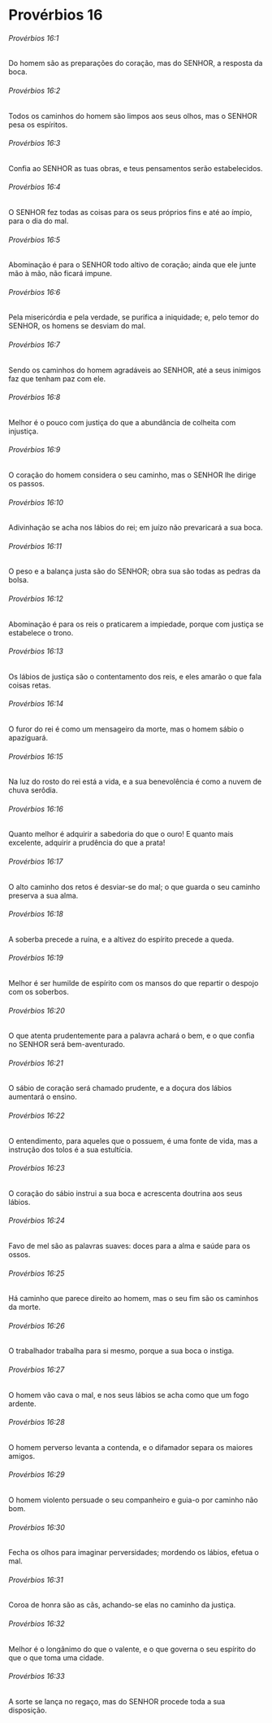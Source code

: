 # Provérbios 16

###### Provérbios 16:1

Do homem são as preparações do coração, mas do SENHOR, a resposta da boca.

###### Provérbios 16:2

Todos os caminhos do homem são limpos aos seus olhos, mas o SENHOR pesa os espíritos.

###### Provérbios 16:3

Confia ao SENHOR as tuas obras, e teus pensamentos serão estabelecidos.

###### Provérbios 16:4

O SENHOR fez todas as coisas para os seus próprios fins e até ao ímpio, para o dia do mal.

###### Provérbios 16:5

Abominação é para o SENHOR todo altivo de coração; ainda que ele junte mão à mão, não ficará impune.

###### Provérbios 16:6

Pela misericórdia e pela verdade, se purifica a iniquidade; e, pelo temor do SENHOR, os homens se desviam do mal.

###### Provérbios 16:7

Sendo os caminhos do homem agradáveis ao SENHOR, até a seus inimigos faz que tenham paz com ele.

###### Provérbios 16:8

Melhor é o pouco com justiça do que a abundância de colheita com injustiça.

###### Provérbios 16:9

O coração do homem considera o seu caminho, mas o SENHOR lhe dirige os passos.

###### Provérbios 16:10

Adivinhação se acha nos lábios do rei; em juízo não prevaricará a sua boca.

###### Provérbios 16:11

O peso e a balança justa são do SENHOR; obra sua são todas as pedras da bolsa.

###### Provérbios 16:12

Abominação é para os reis o praticarem a impiedade, porque com justiça se estabelece o trono.

###### Provérbios 16:13

Os lábios de justiça são o contentamento dos reis, e eles amarão o que fala coisas retas.

###### Provérbios 16:14

O furor do rei é como um mensageiro da morte, mas o homem sábio o apaziguará.

###### Provérbios 16:15

Na luz do rosto do rei está a vida, e a sua benevolência é como a nuvem de chuva serôdia.

###### Provérbios 16:16

Quanto melhor é adquirir a sabedoria do que o ouro! E quanto mais excelente, adquirir a prudência do que a prata!

###### Provérbios 16:17

O alto caminho dos retos é desviar-se do mal; o que guarda o seu caminho preserva a sua alma.

###### Provérbios 16:18

A soberba precede a ruína, e a altivez do espírito precede a queda.

###### Provérbios 16:19

Melhor é ser humilde de espírito com os mansos do que repartir o despojo com os soberbos.

###### Provérbios 16:20

O que atenta prudentemente para a palavra achará o bem, e o que confia no SENHOR será bem-aventurado.

###### Provérbios 16:21

O sábio de coração será chamado prudente, e a doçura dos lábios aumentará o ensino.

###### Provérbios 16:22

O entendimento, para aqueles que o possuem, é uma fonte de vida, mas a instrução dos tolos é a sua estultícia.

###### Provérbios 16:23

O coração do sábio instrui a sua boca e acrescenta doutrina aos seus lábios.

###### Provérbios 16:24

Favo de mel são as palavras suaves: doces para a alma e saúde para os ossos.

###### Provérbios 16:25

Há caminho que parece direito ao homem, mas o seu fim são os caminhos da morte.

###### Provérbios 16:26

O trabalhador trabalha para si mesmo, porque a sua boca o instiga.

###### Provérbios 16:27

O homem vão cava o mal, e nos seus lábios se acha como que um fogo ardente.

###### Provérbios 16:28

O homem perverso levanta a contenda, e o difamador separa os maiores amigos.

###### Provérbios 16:29

O homem violento persuade o seu companheiro e guia-o por caminho não bom.

###### Provérbios 16:30

Fecha os olhos para imaginar perversidades; mordendo os lábios, efetua o mal.

###### Provérbios 16:31

Coroa de honra são as cãs, achando-se elas no caminho da justiça.

###### Provérbios 16:32

Melhor é o longânimo do que o valente, e o que governa o seu espírito do que o que toma uma cidade.

###### Provérbios 16:33

A sorte se lança no regaço, mas do SENHOR procede toda a sua disposição.

